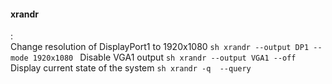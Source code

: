 #### xrandr
:   
    Change resolution of DisplayPort1 to 1920x1080
    ```sh
    xrandr --output DP1 --mode 1920x1080
    ```
    Disable VGA1 output
    ```sh
    xrandr --output VGA1 --off
    ```
    Display current state of the system
    ```sh
    xrandr -q  --query
    ```